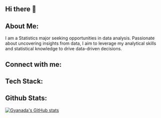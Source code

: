 ## Hi there 👋

## About Me:
I am a Statistics major seeking opportunities in data analysis. Passionate about uncovering insights from data, I aim to leverage my analytical skills and statistical knowledge to drive data-driven decisions.

## Connect with me:

## Tech Stack:

## Github Stats:
[![Gyanada's GitHub stats](https://github-readme-stats.vercel.app/api?username=gyanshar)](https://github.com/gyanshar/github-readme-stats)

<!--
**gyanshar/gyanshar** is a ✨ _special_ ✨ repository because its `README.md` (this file) appears on your GitHub profile.

Here are some ideas to get you started:

- 🔭 I’m currently working on ...
- 🌱 I’m currently learning ...
- 👯 I’m looking to collaborate on ...
- 🤔 I’m looking for help with ...
- 💬 Ask me about ...
- 📫 How to reach me: ...
- 😄 Pronouns: ...
- ⚡ Fun fact: ...
-->

